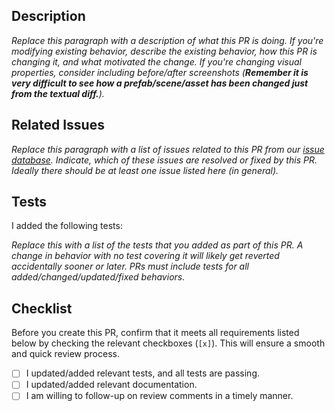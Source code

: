 ## Description

*Replace this paragraph with a description of what this PR is doing. If you're modifying existing behavior, describe the existing behavior, how this PR is changing it, and what motivated the change. If you're changing visual properties, consider including before/after screenshots (**Remember it is very difficult to see how a prefab/scene/asset has been changed just from the textual diff.**).*

## Related Issues

*Replace this paragraph with a list of issues related to this PR from our [issue database](https://github.com/carolina-ar-vr/morehead-paintings/issues). Indicate, which of these issues are resolved or fixed by this PR. Ideally there should be at least one issue listed here (in general).*

## Tests

I added the following tests:

*Replace this with a list of the tests that you added as part of this PR. A change in behavior with no test covering it
will likely get reverted accidentally sooner or later. PRs must include tests for all added/changed/updated/fixed behaviors.*

## Checklist

Before you create this PR, confirm that it meets all requirements listed below by checking the relevant checkboxes (`[x]`). This will ensure a smooth and quick review process.

- [ ] I updated/added relevant tests, and all tests are passing.
- [ ] I updated/added relevant documentation.
- [ ] I am willing to follow-up on review comments in a timely manner.

<!---
This template is based on the PR template for the [Flutter project](github.com/flutter/flutter/)
-->